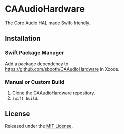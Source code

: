 # CAAudioHardware

The Core Audio HAL made Swift-friendly.

## Installation

### Swift Package Manager

Add a package dependency to https://github.com/sbooth/CAAudioHardware in Xcode.

### Manual or Custom Build

1. Clone the [CAAudioHardware](https://github.com/sbooth/CAAudioHardware) repository.
2. `swift build`.

## License

Released under the [MIT License](https://github.com/sbooth/CAAudioHardware/blob/main/LICENSE.txt).
